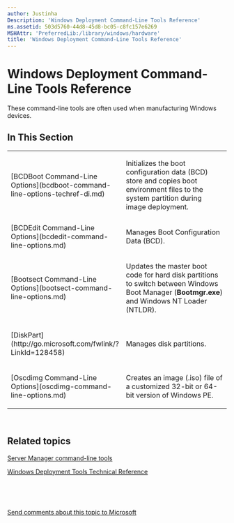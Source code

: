 ```yaml
---
author: Justinha
Description: 'Windows Deployment Command-Line Tools Reference'
ms.assetid: 503d5760-44d8-45d8-bc05-c8fc157e6269
MSHAttr: 'PreferredLib:/library/windows/hardware'
title: 'Windows Deployment Command-Line Tools Reference'
---
```


# Windows Deployment Command-Line Tools Reference


These command-line tools are often used when manufacturing Windows devices.

## <span id="In_This_Section"></span><span id="in_this_section"></span><span id="IN_THIS_SECTION"></span>In This Section


<table>
<colgroup>
<col width="50%" />
<col width="50%" />
</colgroup>
<tbody>
<tr class="odd">
<td align="left"><p>[BCDBoot Command-Line Options](bcdboot-command-line-options-techref-di.md)</p></td>
<td align="left"><p>Initializes the boot configuration data (BCD) store and copies boot environment files to the system partition during image deployment.</p></td>
</tr>
<tr class="even">
<td align="left">[BCDEdit Command-Line Options](bcdedit-command-line-options.md)</td>
<td align="left"><p>Manages Boot Configuration Data (BCD).</p></td>
</tr>
<tr class="odd">
<td align="left"><p>[Bootsect Command-Line Options](bootsect-command-line-options.md)</p></td>
<td align="left"><p>Updates the master boot code for hard disk partitions to switch between Windows Boot Manager (<strong>Bootmgr.exe</strong>) and Windows NT Loader (NTLDR).</p></td>
</tr>
<tr class="even">
<td align="left"><p>[DiskPart](http://go.microsoft.com/fwlink/?LinkId=128458)</p></td>
<td align="left"><p>Manages disk partitions.</p></td>
</tr>
<tr class="odd">
<td align="left"><p>[Oscdimg Command-Line Options](oscdimg-command-line-options.md)</p></td>
<td align="left"><p>Creates an image (.iso) file of a customized 32-bit or 64-bit version of Windows PE.</p></td>
</tr>
</tbody>
</table>

 

## <span id="related_topics"></span>Related topics


[Server Manager command-line tools](http://go.microsoft.com/fwlink/?LinkId=132134)

[Windows Deployment Tools Technical Reference](index.md)

 

 

[Send comments about this topic to Microsoft](mailto:wsddocfb@microsoft.com?subject=Documentation%20feedback%20%5Bp_adk_online\p_adk_online%5D:%20Windows%20Deployment%20Command-Line%20Tools%20Reference%20%20RELEASE:%20%284/11/2016%29&body=%0A%0APRIVACY%20STATEMENT%0A%0AWe%20use%20your%20feedback%20to%20improve%20the%20documentation.%20We%20don't%20use%20your%20email%20address%20for%20any%20other%20purpose,%20and%20we'll%20remove%20your%20email%20address%20from%20our%20system%20after%20the%20issue%20that%20you're%20reporting%20is%20fixed.%20While%20we're%20working%20to%20fix%20this%20issue,%20we%20might%20send%20you%20an%20email%20message%20to%20ask%20for%20more%20info.%20Later,%20we%20might%20also%20send%20you%20an%20email%20message%20to%20let%20you%20know%20that%20we've%20addressed%20your%20feedback.%0A%0AFor%20more%20info%20about%20Microsoft's%20privacy%20policy,%20see%20http://privacy.microsoft.com/default.aspx. "Send comments about this topic to Microsoft")




